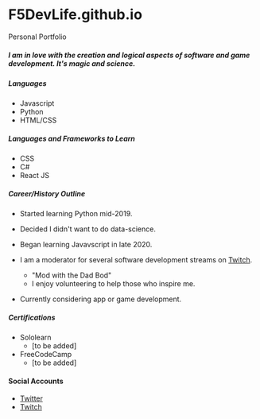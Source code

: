 # F5DevLife.github.io
Personal Portfolio

##### I am in love with the creation and logical aspects of software and game development. It's magic and science.

##### Languages
- Javascript
- Python
- HTML/CSS

##### Languages and Frameworks to Learn
- CSS
- C#
- React JS

##### Career/History Outline
- Started learning Python mid-2019.
- Decided I didn't want to do data-science.
- Began learning Javavscript in late 2020.

- I am a moderator for several software development streams on [Twitch](https://www.twitch.tv/ryankhawkins).
    - "Mod with the Dad Bod"
    - I enjoy volunteering to help those who inspire me.
- Currently considering app or game development.


##### Certifications
- Sololearn
    - [to be added]
- FreeCodeCamp
    - [to be added]

#### Social Accounts
- [Twitter](https://twitter.com/F5DevLife)
- [Twitch](https://www.twitch.tv/ryankhawkins/about)
